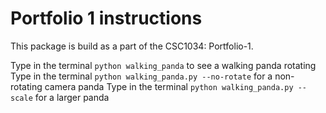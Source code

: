Portfolio 1 instructions
===========

This package is build as a part of the CSC1034: Portfolio-1.

Type in the terminal `python walking_panda` to see a walking panda rotating
Type in the terminal `python walking_panda.py --no-rotate` for a non-rotating camera panda
Type in the terminal `python walking_panda.py --scale` for a larger panda